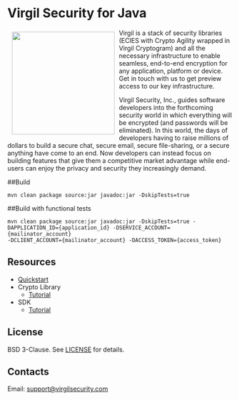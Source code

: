 # Virgil Security for Java

<a href="https://d3js.org"><img width="230px" src="https://github.com/VirgilSecurity/virgil-net/blob/master/logo.png" align="left" hspace="10" vspace="6"></a>

Virgil is a stack of security libraries (ECIES with Crypto Agility wrapped in Virgil Cryptogram) and all the necessary infrastructure to enable seamless, end-to-end encryption for any application, platform or device. Get in touch with us to get preview access to our key infrastructure.

Virgil Security, Inc., guides software developers into the forthcoming security world in which everything will be encrypted (and passwords will be eliminated). In this world, the days of developers having to raise millions of dollars to build a secure chat, secure email, secure file-sharing, or a secure anything have come to an end. Now developers can instead focus on building features that give them a competitive market advantage while end-users can enjoy the privacy and security they increasingly demand.

##Build

```
mvn clean package source:jar javadoc:jar -DskipTests=true
```

##Build with functional tests

```
mvn clean package source:jar javadoc:jar -DskipTests=true -DAPPLICATION_ID={application_id} -DSERVICE_ACCOUNT={mailinator_account}
-DCLIENT_ACCOUNT={mailinator_account} -DACCESS_TOKEN={access_token}
```

## Resources

* [Quickstart](/docs/quickstart.md)
* Crypto Library 
  * [Tutorial](/docs/crypto.md) 
* SDK
  * [Tutorial](/docs/keys.md)

## License
BSD 3-Clause. See [LICENSE](https://github.com/VirgilSecurity/virgil/blob/master/LICENSE) for details.

## Contacts
Email: <support@virgilsecurity.com>

